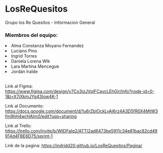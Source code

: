 # LosReQuesitos
Grupo los Re Quesitos - Informacion General

### Miembros del equipo:
<li> Alma Constanza Moyano Fernandez </li>
<li> Luciano Pino </li>
<li> Ingrid Torres </li>
<li> Daniela Lorena Wlk </li>
<li> Lara Martina  Mencegue </li>
<li> Jordán Iralde </li>

<br>

Link al Figma: https://www.figma.com/design/y7Co3izJVolFCaycLEhGjr/Info?node-id=0-1&t=X7iXkmJYg43Iow4K-1

Link al Documento: https://docs.google.com/document/d/1u6rZbIOckLyAi6rz4A3D5fR0X4MtW3fm9hH4wrHAIm0/edit?usp=sharing

Link al Trello: https://trello.com/invite/b/WtDFaIq2/ATTI2ad8473be5911c34e81bac82cd49914d4FBE6D75/sprint-1

Link de la pagina: https://indridd20.github.io/LosReQuesitos/Pagina/
